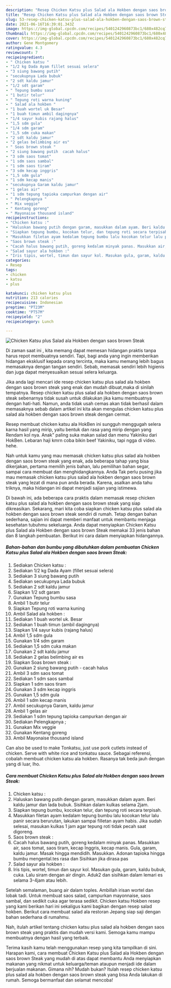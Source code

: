 ```yaml
---
description: "Resep Chicken Katsu plus Salad ala Hokben dengan saos brown Steak yang enak Untuk Jualan"
title: "Resep Chicken Katsu plus Salad ala Hokben dengan saos brown Steak yang enak Untuk Jualan"
slug: 53-resep-chicken-katsu-plus-salad-ala-hokben-dengan-saos-brown-steak-yang-enak-untuk-jualan
date: 2021-06-16T16:39:01.343Z
image: https://img-global.cpcdn.com/recipes/5401242960873bc1/680x482cq70/chicken-katsu-plus-salad-ala-hokben-dengan-saos-brown-steak-foto-resep-utama.jpg
thumbnail: https://img-global.cpcdn.com/recipes/5401242960873bc1/680x482cq70/chicken-katsu-plus-salad-ala-hokben-dengan-saos-brown-steak-foto-resep-utama.jpg
cover: https://img-global.cpcdn.com/recipes/5401242960873bc1/680x482cq70/chicken-katsu-plus-salad-ala-hokben-dengan-saos-brown-steak-foto-resep-utama.jpg
author: Gene Montgomery
ratingvalue: 4.3
reviewcount: 7
recipeingredient:
- " Chicken katsu "
- "1/2 kg Dada Ayam fillet sesuai selera"
- "3 siung bawang putih"
- "secukupnya Lada bubuk"
- "2 sdt kaldu jamur"
- "1/2 sdt garam"
- " Tepung bumbu sasa"
- "1 butir telur"
- " Tepung roti warna kuning"
- " Salad ala hokben "
- "1 buah wortel uk Besar"
- "1 buah timun ambil dagingnya"
- "1/4 sayur kubis rajang halus"
- "1,5 sdm gula"
- "1/4 sdm garam"
- "1,5 sdm cuka makan"
- "2 sdt kaldu jamur"
- "2 gelas belimbing air es"
- " Soas brown steak "
- "2 siung bawang putih  cacah halus"
- "3 sdm saos tomat"
- "1 sdm saos sambal"
- "1 sdm saos tiram"
- "3 sdm kecap inggris"
- "1,5 sdm gula"
- "1 sdm kecap manis"
- "secukupnya Garam kaldu jamur"
- "1 gelas air"
- "1 sdm tepung tapioka campurkan dengan air"
- " Pelengkapnya "
- " Mix veggie"
- " Kentang goreng"
- " Mayonaise thousand island"
recipeinstructions:
- "Chicken katsu :"
- "Haluskan bawang putih dengan garam, masukkan dalam ayam. Beri kaldu jamur dan lada bubuk. Sisihkan dalam kulkas selama 2jam."
- "Siapkan tepung bumbu, kocokan telur, dan tepung roti secara terpisah."
- "Masukkan filetan ayam kedalam tepung bumbu lalu kocokan telur lalu panir secara berurutan, lakukan sampai filletan ayam habis. Jika sudah selesai, masukan kulkas 1 jam agar tepung roti tidak pecah saat digoreng."
- "Saos brown steak :"
- "Cacah halus bawang putih, goreng kedalam minyak panas. Masukkan air, saos tomat, saos tiram, kecap Inggris, kecap manis. Gula, garam, kaldu jamur. Masak hingga mendidih. Masukkan. Adonan tapioka hingga bumbu mengental.tes rasa dan Sisihkan jika dirasa pas"
- "Salad sayur ala hokben :"
- "Iris tipis, wortel, timun dan sayur kol. Masukan gula, garam, kaldu bubuk, cuka. Lalu siram dengan air dingin. Aduk2 dan sisihkan dalam lemari es selama 3-4jam atau lebih."
categories:
- Resep
tags:
- chicken
- katsu
- plus

katakunci: chicken katsu plus 
nutrition: 213 calories
recipecuisine: Indonesian
preptime: "PT23M"
cooktime: "PT57M"
recipeyield: "2"
recipecategory: Lunch

---
```



![Chicken Katsu plus Salad ala Hokben dengan saos brown Steak](https://img-global.cpcdn.com/recipes/5401242960873bc1/680x482cq70/chicken-katsu-plus-salad-ala-hokben-dengan-saos-brown-steak-foto-resep-utama.jpg)

Di zaman  saat ini , kita memang dapat memesan hidangan praktis tanpa harus repot membuatnya sendiri. Tapi, bagi anda yang ingin memberikan hidangan eksklusif kepada orang tercinta, maka kamu memang lebih bagus memasaknya dengan tangan sendiri. Sebab, memasak sendiri lebih higienis dan juga dapat menyesuaikan sesuai selera keluarga.

Jika anda lagi mencari ide resep chicken katsu plus salad ala hokben dengan saos brown steak yang enak dan mudah dibuat,maka di sinilah tempatnya. Resep chicken katsu plus salad ala hokben dengan saos brown steak  sebenarnya tidak susah untuk dilakukan jika kamu membuatnya dengan hati-hati. Namun, anda tidak usah cemas akan tidak berhasil dalam memasaknya 
sebab dalam artikel ini kita akan mengulas chicken katsu plus salad ala hokben dengan saos brown steak dengan cermat.  

Resep membuat chicken katsu ala HokBen ini sungguh menggugah selera karna hasil yang mirip, yaitu bentuk dan rasa yang mirip dengan yang Rendam kol nya. Anak&#34; paling suka makan salad dan menu Yakiniku dari HokBen. Lebaran haji kmrn coba bikin beef Yakiniku, tapi ngga di video. hehe.

Nah untuk kamu yang mau memasak chicken katsu plus salad ala hokben dengan saos brown steak yang enak, ada beberapa tahap yang bisa dikerjakan, pertama memilih jenis bahan, lalu pemilihan bahan segar, sampai cara membuat dan menghidangkannya. Anda Tak perlu pusing jika mau memasak chicken katsu plus salad ala hokben dengan saos brown steak yang lezat di mana pun anda berada. Karena, asalkan anda  tahu triknya, maka hidangan ini dapat menjadi sajian yang istimewa.

Di bawah ini, ada beberapa cara praktis  dalam memasak resep chicken katsu plus salad ala hokben dengan saos brown steak yang siap dikreasikan. Sekarang, mari kita coba siapkan chicken katsu plus salad ala hokben dengan saos brown steak sendiri di rumah. Tetap dengan bahan sederhana, sajian ini dapat memberi manfaat untuk membantu menjaga kesehatan tubuhmu sekeluarga. Anda dapat menyiapkan Chicken Katsu plus Salad ala Hokben dengan saos brown Steak memakai 33 jenis bahan dan 8 langkah pembuatan. Berikut ini cara dalam menyiapkan hidangannya.

<!--inarticleads1-->

##### Bahan-bahan dan bumbu yang dibutuhkan dalam pembuatan Chicken Katsu plus Salad ala Hokben dengan saos brown Steak:

1. Sediakan  Chicken katsu :
1. Sediakan 1/2 kg Dada Ayam (fillet sesuai selera)
1. Sediakan 3 siung bawang putih
1. Sediakan secukupnya Lada bubuk
1. Sediakan 2 sdt kaldu jamur
1. Siapkan 1/2 sdt garam
1. Gunakan  Tepung bumbu sasa
1. Ambil 1 butir telur
1. Siapkan  Tepung roti warna kuning
1. Ambil  Salad ala hokben :
1. Sediakan 1 buah wortel uk. Besar
1. Sediakan 1 buah timun (ambil dagingnya)
1. Siapkan 1/4 sayur kubis (rajang halus)
1. Ambil 1,5 sdm gula
1. Gunakan 1/4 sdm garam
1. Sediakan 1,5 sdm cuka makan
1. Gunakan 2 sdt kaldu jamur
1. Sediakan 2 gelas belimbing air es
1. Siapkan  Soas brown steak :
1. Gunakan 2 siung bawang putih - cacah halus
1. Ambil 3 sdm saos tomat
1. Sediakan 1 sdm saos sambal
1. Siapkan 1 sdm saos tiram
1. Gunakan 3 sdm kecap inggris
1. Gunakan 1,5 sdm gula
1. Ambil 1 sdm kecap manis
1. Ambil secukupnya Garam, kaldu jamur
1. Ambil 1 gelas air
1. Sediakan 1 sdm tepung tapioka campurkan dengan air
1. Sediakan  Pelengkapnya ;
1. Gunakan  Mix veggie
1. Gunakan  Kentang goreng
1. Ambil  Mayonaise thousand island


Can also be used to make Tonkatsu, just use pork cutlets instead of chicken. Serve with white rice and tonkatsu sauce. Sebagai referensi, cobalah membuat chicken katsu ala hokben. Rasanya tak beda jauh dengan yang di luar, lho. 

<!--inarticleads2-->

##### Cara membuat Chicken Katsu plus Salad ala Hokben dengan saos brown Steak:

1. Chicken katsu :
1. Haluskan bawang putih dengan garam, masukkan dalam ayam. Beri kaldu jamur dan lada bubuk. Sisihkan dalam kulkas selama 2jam.
1. Siapkan tepung bumbu, kocokan telur, dan tepung roti secara terpisah.
1. Masukkan filetan ayam kedalam tepung bumbu lalu kocokan telur lalu panir secara berurutan, lakukan sampai filletan ayam habis. Jika sudah selesai, masukan kulkas 1 jam agar tepung roti tidak pecah saat digoreng.
1. Saos brown steak :
1. Cacah halus bawang putih, goreng kedalam minyak panas. Masukkan air, saos tomat, saos tiram, kecap Inggris, kecap manis. Gula, garam, kaldu jamur. Masak hingga mendidih. Masukkan. Adonan tapioka hingga bumbu mengental.tes rasa dan Sisihkan jika dirasa pas
1. Salad sayur ala hokben :
1. Iris tipis, wortel, timun dan sayur kol. Masukan gula, garam, kaldu bubuk, cuka. Lalu siram dengan air dingin. Aduk2 dan sisihkan dalam lemari es selama 3-4jam atau lebih.


Setelah semalaman, buang air dalam toples. Ambillah irisan wortel dan lobak tadi. Untuk membuat saos salad, campurkan mayonnaise, saos sambal, dan sedikit cuka agar terasa sedikit. Chicken katsu Hokben resep yang kami berikan hari ini sekaligus kami bagikan dengan resep salad hokben. Berikut cara membuat salad ala restoran Jepang siap saji dengan bahan sederhana di rumahmu. 

Nah, itulah artikel tentang  chicken katsu plus salad ala hokben dengan saos brown steak  yang praktis dan mudah versi kami. Semoga kamu mampu membuatnya dengan hasil yang terbaik. 

Terima kasih kamu telah menggunakan resep yang kita tampilkan di sini. Harapan kami, cara membuat  Chicken Katsu plus Salad ala Hokben dengan saos brown Steak yang mudah di atas dapat membantu Anda menyiapkan makanan yang nikmat untuk keluarga/teman ataupun menjadi ide dalam berjualan makanan. Gimana nih? Mudah bukan? Itulah resep chicken katsu plus salad ala hokben dengan saos brown steak yang bisa Anda lakukan di rumah. Semoga bermanfaat dan selamat mencoba!


